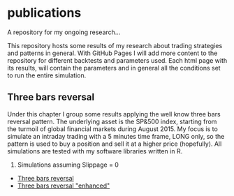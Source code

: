 # publications
A repository for my ongoing research...

This repository hosts some results of my research about trading strategies and patterns in general.
With GitHub Pages I will add more content to the repository for different backtests and parameters used. Each html page with its results, will contain the parameters and in general all the conditions set to run the entire simulation.

## Three bars reversal
Under this chapter I group some results applying the well know three bars reversal pattern. The underlying asset is the SP&500 index, starting from the turmoil of global financial markets during August 2015. My focus is to simulate an intraday trading with a 5 minutes time frame, LONG only, so the pattern is used to buy a position and sell it at a higher price (hopefully). All simulations are tested with my software libraries written in R.

1. Simulations assuming Slippage = 0
  + [Three bars reversal](https://nalon99.github.io/publications/setup_3bars_no_slippage.html)
  + [Three bars reversal "enhanced"](https://nalon99.github.io/publications/setup_3bars_enhanced_no_slippage.html)
